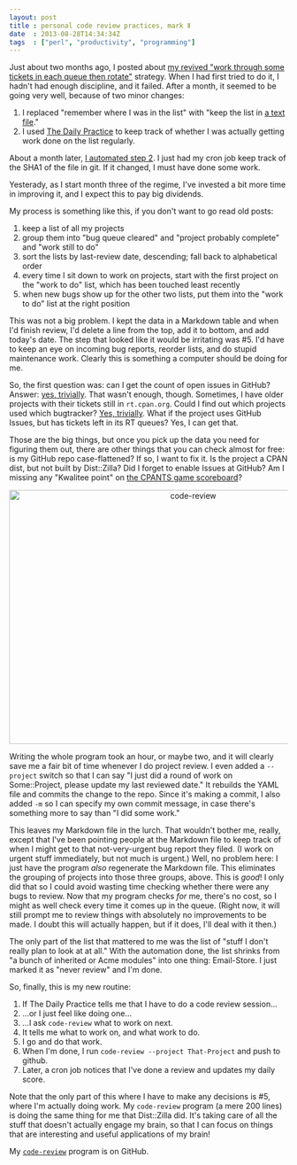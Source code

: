 ```yaml
---
layout: post
title : personal code review practices, mark Ⅱ
date  : 2013-08-28T14:34:34Z
tags  : ["perl", "productivity", "programming"]
---
```

Just about two months ago, I posted about [my revived "work through some
tickets in each queue then rotate"](http://rjbs.manxome.org/rubric/entry/1996)
strategy.  When I had first tried to do it, I hadn't had enough discipline, and
it failed.  After a month, it seemed to be going very well, because of two
minor changes:

1.  I replaced "remember where I was in the list" with "keep the list in [a text
      file](https://github.com/rjbs/misc/blob/master/code-review.mkdn)."
2.  I used [The Daily Practice](http://tdp.me/person/rjbs/) to keep track of
      whether I was actually getting work done on the list regularly.

About a month later, [I automated step
2](http://rjbs.manxome.org/rubric/entry/1998).  I just had my cron job keep
track of the SHA1 of the file in git.  If it changed, I must have done some
work.

Yesterady, as I start month three of the regime, I've invested a bit more time
in improving it, and I expect this to pay big dividends.

My process is something like this, if you don't want to go read old posts:

1.  keep a list of all my projects
2.  group them into "bug queue cleared" and "project probably complete" and
      "work still to do"
3.  sort the lists by last-review date, descending; fall back to alphabetical
      order
4.  every time I sit down to work on projects, start with the first project on
      the "work to do" list, which has been touched least recently
5.  when new bugs show up for the other two lists, put them into the "work to
      do" list at the right position

This was not a big problem.  I kept the data in a Markdown table and when I'd
finish review, I'd delete a line from the top, add it to bottom, and add
today's date.  The step that looked like it would be irritating was #5.  I'd
have to keep an eye on incoming bug reports, reorder lists, and do stupid
maintenance work.  Clearly this is something a computer should be doing for me.

So, the first question was:  can I get the count of open issues in GitHub?
Answer:  [yes, trivially](http://developer.github.com/v3/issues/).  That wasn't
enough, though.  Sometimes, I have older projects with their tickets still in
`rt.cpan.org`.  Could I find out which projects used which bugtracker?  [Yes,
trivially](https://metacpan.org/release/MetaCPAN-API).  What if the project
uses GitHub Issues, but has tickets left in its RT queues?  Yes, I can get
that.

Those are the big things, but once you pick up the data you need for figuring
them out, there are other things that you can check almost for free: is my
GitHub repo case-flattened?  If so, I want to fix it.  Is the project a CPAN
dist, but not built by Dist::Zilla?  Did I forget to enable Issues at GitHub?
Am I missing any "Kwalitee point" on [the CPANTS game
scoreboard](http://cpants.cpanauthors.org/author/RJBS)?

<center><a href="http://www.flickr.com/photos/rjbs/9613007993/" title="code-review by rjbs, on Flickr"><img src="http://farm4.staticflickr.com/3671/9613007993_cb3511b3f4_o.png" width="650" height="459" alt="code-review"></a></center>

Writing the whole program took an hour, or maybe two, and it will clearly save
me a fair bit of time whenever I do project review.  I even added a
`--project` switch so that I can say "I just did a round of work on
Some::Project, please update my last reviewed date."  It rebuilds the YAML file
and commits the change to the repo.  Since it's making a commit, I also added
`-m` so I can specify my own commit message, in case there's something more to
say than "I did some work."

This leaves my Markdown file in the lurch.  That wouldn't bother me, really,
except that I've been pointing people at the Markdown file to keep track of
when I might get to that not-very-urgent bug report they filed.  (I work on
urgent stuff immediately, but not much is urgent.)  Well, no problem here:  I
just have the program *also* regenerate the Markdown file.  This eliminates the
grouping of projects into those three groups, above.  This is *good*!  I only
did that so I could avoid wasting time checking whether there were any bugs to
review.  Now that my program checks *for* me, there's no cost, so I might as
well check every time it comes up in the queue.  (Right now, it will still
prompt me to review things with absolutely no improvements to be made.  I doubt
this will actually happen, but if it does, I'll deal with it then.)

The only part of the list that mattered to me was the list of "stuff I don't
really plan to look at at all."  With the automation done, the list shrinks
from "a bunch of inherited or Acme modules" into one thing: Email-Store.  I
just marked it as "never review" and I'm done.

So, finally, this is my new routine:

1.  If The Daily Practice tells me that I have to do a code review session…
2.  …or I just feel like doing one…
3.  …I ask `code-review` what to work on next.
4.  It tells me what to work on, and what work to do.
5.  I go and do that work.
6.  When I'm done, I run `code-review --project That-Project` and push to github.
7.  Later, a cron job notices that I've done a review and updates my daily score.

Note that the only part of this where I have to make any decisions is #5, where
I'm actually doing work.  My `code-review` program (a mere 200 lines) is doing
the same thing for me that Dist::Zilla did.  It's taking care of all the stuff
that doesn't actually engage my brain, so that I can focus on things that are
interesting and useful applications of my brain!

My [`code-review`](https://github.com/rjbs/misc/blob/master/code-review) program is on GitHub.
